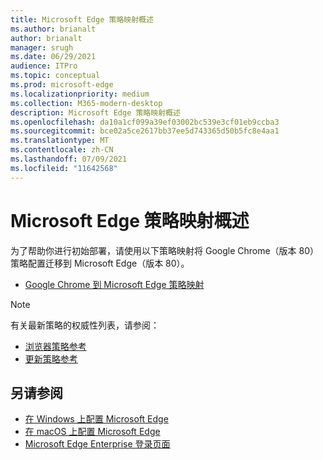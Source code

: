 ```yaml
---
title: Microsoft Edge 策略映射概述
ms.author: brianalt
author: brianalt
manager: srugh
ms.date: 06/29/2021
audience: ITPro
ms.topic: conceptual
ms.prod: microsoft-edge
ms.localizationpriority: medium
ms.collection: M365-modern-desktop
description: Microsoft Edge 策略映射概述
ms.openlocfilehash: da10a1cf099a39ef03002bc539e3cf01eb9ccba3
ms.sourcegitcommit: bce02a5ce2617bb37ee5d743365d50b5fc8e4aa1
ms.translationtype: MT
ms.contentlocale: zh-CN
ms.lasthandoff: 07/09/2021
ms.locfileid: "11642568"
---
```

# <a name="microsoft-edge-policy-mapping-overview"></a>Microsoft Edge 策略映射概述

为了帮助你进行初始部署，请使用以下策略映射将 Google Chrome（版本 80）策略配置迁移到 Microsoft Edge（版本 80）。

- [Google Chrome 到 Microsoft Edge 策略映射](microsoft-edge-policy-map-chrome-to-newedge.md)

> [!NOTE]
> 有关最新策略的权威性列表，请参阅：
> - [浏览器策略参考](microsoft-edge-policies.md)
> - [更新策略参考](microsoft-edge-update-policies.md)

## <a name="see-also"></a>另请参阅
- [在 Windows 上配置 Microsoft Edge](configure-microsoft-edge.md)
- [在 macOS 上配置 Microsoft Edge](configure-microsoft-edge-on-mac.md)
- [Microsoft Edge Enterprise 登录页面](https://aka.ms/EdgeEnterprise)

